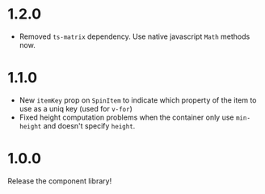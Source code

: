 # 1.2.0

* Removed `ts-matrix` dependency. Use native javascript `Math` methods now.

# 1.1.0

* New `itemKey` prop on `SpinItem` to indicate which property of the item to use as a uniq key (used for `v-for`)
* Fixed height computation problems when the container only use `min-height` and doesn't specify `height`.

# 1.0.0

Release the component library! 
